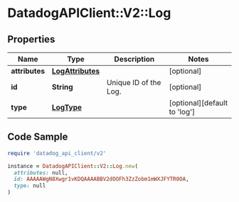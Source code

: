 # DatadogAPIClient::V2::Log

## Properties

| Name | Type | Description | Notes |
| ---- | ---- | ----------- | ----- |
| **attributes** | [**LogAttributes**](LogAttributes.md) |  | [optional] |
| **id** | **String** | Unique ID of the Log. | [optional] |
| **type** | [**LogType**](LogType.md) |  | [optional][default to &#39;log&#39;] |

## Code Sample

```ruby
require 'datadog_api_client/v2'

instance = DatadogAPIClient::V2::Log.new(
  attributes: null,
  id: AAAAAWgN8Xwgr1vKDQAAAABBV2dOOFh3ZzZobm1mWXJFYTR0OA,
  type: null
)
```

